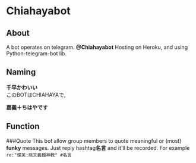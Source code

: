 # Chiahayabot

## About
A bot operates on telegram. **@Chiahayabot**
Hosting on Heroku, and using Python-telegram-bot lib.

## Naming
**千早かわいい**  
このBOTはCHIAHAYAで,  

**嘉義＋ちはやです**

## Function
###Quote
This bot allow group members to quote meaningful or (most) **funky** messages.
Just reply hashtag**名言** and it'll be recorded.
For example `re:"蝶芙:飛天義麵神教" #名言`
